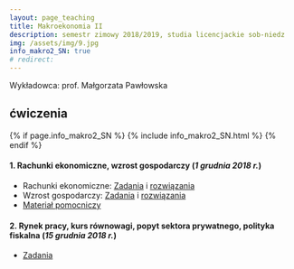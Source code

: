 ```yaml
---
layout: page_teaching
title: Makroekonomia II
description: semestr zimowy 2018/2019, studia licencjackie sob-niedz
img: /assets/img/9.jpg
info_makro2_SN: true
# redirect:
---
```


Wykładowca: prof. Małgorzata Pawłowska

## ćwiczenia
{% if page.info_makro2_SN %}
  {% include info_makro2_SN.html %}
{% endif %}

<h4> 1. Rachunki ekonomiczne, wzrost gospodarczy (<i>1 grudnia 2018 r.</i>) </h4>

<ul class="fa-ul">

  <li> <i class="fas fa-thumbtack"></i> Rachunki ekonomiczne:
    <a target="_blank" rel="noopener noreferrer" href="{{ '/teaching/makroekonomia2_SN/makroII_cw1_RN.pdf' | prepend: site.baseurl | prepend: site.url }}"> Zadania</a>
    i <a target="_blank" rel="noopener noreferrer" href="{{ '/teaching/makroekonomia2_SN/makroII_cw1_RN_odp.pdf' | prepend: site.baseurl | prepend: site.url }}"> rozwiązania</a>
  </li>

  <li> <i class="fas fa-thumbtack"></i> Wzrost gospodarczy:
    <a target="_blank" rel="noopener noreferrer" href="{{ '/teaching/makroekonomia2_SN/makroII_cw1_WG.pdf' | prepend: site.baseurl | prepend: site.url }}"> Zadania</a>
    i <a target="_blank" rel="noopener noreferrer" href="{{ '/teaching/makroekonomia2_SN/makroII_cw1_WG_odp.pdf' | prepend: site.baseurl | prepend: site.url }}"> rozwiązania</a>
  </li>

  <li> <i class="fas fa-thumbtack"></i>
      <a target="_blank" rel="noopener noreferrer" href="{{ '/teaching/makroekonomia2/rachunki_ekonomiczne.pdf' | prepend: site.baseurl | prepend: site.url }}"> Materiał pomocniczy</a>
  </li>

</ul>

<h4> 2. Rynek pracy, kurs równowagi, popyt sektora prywatnego, polityka fiskalna (<i>15 grudnia 2018 r.</i>) </h4>
<ul class="fa-ul">
  <li> <i class="fas fa-thumbtack"></i> <a target="_blank" rel="noopener noreferrer" href="{{ '/teaching/makroekonomia2_SN/makroII_cw2.pdf' | prepend: site.baseurl | prepend: site.url }}"> Zadania</a>
  </li>
</ul>
